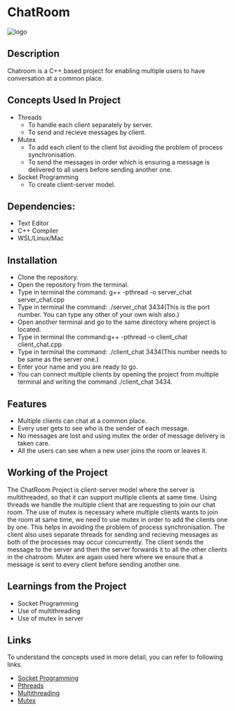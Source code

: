 # ChatRoom
![logo](https://img.shields.io/badge/C%2B%2B-00599C?style=for-the-badge&logo=c%2B%2B&logoColor=white)

## Description
Chatroom is a C++ based project for enabling multiple users to have conversation at a common place.



## Concepts Used In Project
- Threads
    - To handle each client separately by server.
    - To send and recieve messages  by client.
- Mutex
    - To add each client to the client list avoiding the problem of process synchronisation.
    - To send the messages in order which is ensuring a message is delivered to all users before sending another one.
- Socket Programming
    - To create client-server model.
## Dependencies:
   - Text Editor
   - C++ Compiler
   - WSL/Linux/Mac
## Installation
- Clone the repository.
- Open the repository from the terminal.
- Type in terminal the command: g++ -pthread -o server_chat server_chat.cpp
- Type in terminal the command: ./server_chat 3434(This is the port number. You can type any other of your own wish also.)
- Open another terminal and go to the same directory where project is located.
- Type in terminal the command:g++ -pthread -o client_chat client_chat.cpp
- Type in terminal the command: ./client_chat 3434(This number needs to be same as the server one.)
- Enter your name and you are ready to go.
- You can connect multiple clients by opening the project from multiple terminal and writing the command ./client_chat 3434.
## 

## Features
- Multiple clients can chat at a common place.
- Every user gets to see who is the sender of each message.
- No messages are lost and using mutex the order of message delivery is taken care.
- All the users can see when a new user joins the room or leaves it.

## Working of the Project
The ChatRoom Project is client-server model where the server is multithreaded, so that it can support multiple clients at same time. Using threads we handle the multiple client that are requesting to join our chat room. The use of mutex is necessary where multiple clients wants to join the room at same time, we need to use mutex in order to add the clients one by one. This helps in avoiding the problem of process synchronisation. The client also uses separate threads for sending and recieving messages as both of the processes may occur concurrently. The client sends the message to the server and then the server forwards it to all the other clients in the chatroom. Mutex are again used here where we ensure that a message is sent to every client before sending another one.

## Learnings from the Project
- Socket Programming
- Use of multithreading
- Use of mutex in server
## Links
To understand the concepts used in more detail, you can refer to following links.
- [Socket Programming](https://www.geeksforgeeks.org/socket-programming-cc/)
- [Pthreads](https://www.geeksforgeeks.org/thread-functions-in-c-c/)
- [Multithreading](https://www.geeksforgeeks.org/multithreading-in-cpp/)
- [Mutex](https://www.geeksforgeeks.org/mutex-lock-for-linux-thread-synchronization/)
